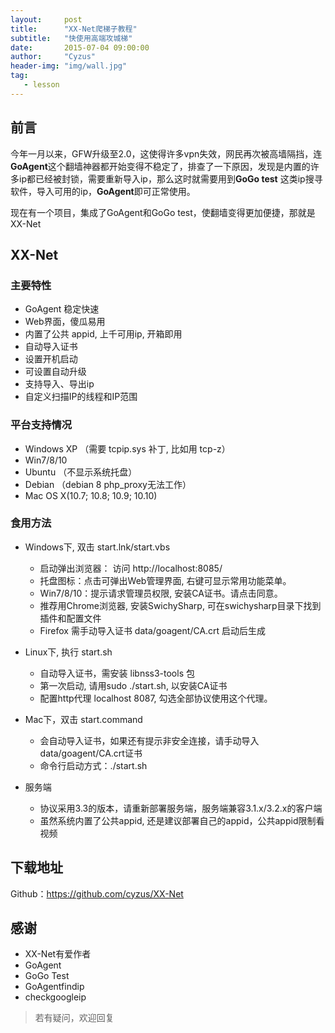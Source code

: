 ```yaml
---
layout:     post
title:      "XX-Net爬梯子教程" 
subtitle:   "快使用高端攻城梯"
date:       2015-07-04 09:00:00
author:     "Cyzus"
header-img: "img/wall.jpg"
tag:
   - lesson
---
```


## 前言 ##

今年一月以来，GFW升级至2.0，这使得许多vpn失效，网民再次被高墙隔挡，连**GoAgent**这个翻墙神器都开始变得不稳定了，排查了一下原因，发现是内置的许多ip都已经被封锁，需要重新导入ip，那么这时就需要用到**GoGo test** 这类ip搜寻软件，导入可用的ip，**GoAgent**即可正常使用。

现在有一个项目，集成了GoAgent和GoGo test，使翻墙变得更加便捷，那就是XX-Net

## XX-Net ##

### 主要特性 ###

- GoAgent 稳定快速
- Web界面，傻瓜易用
- 内置了公共 appid, 上千可用ip, 开箱即用
- 自动导入证书
- 设置开机启动
- 可设置自动升级
- 支持导入、导出ip
- 自定义扫描IP的线程和IP范围

### 平台支持情况 ###

- Windows XP （需要 tcpip.sys 补丁, 比如用 tcp-z）
- Win7/8/10
- Ubuntu （不显示系统托盘）
- Debian （debian 8 php_proxy无法工作）
- Mac OS X(10.7; 10.8; 10.9; 10.10)

### 食用方法 ###

- Windows下, 双击 start.lnk/start.vbs
  - 启动弹出浏览器： 访问 http://localhost:8085/
  - 托盘图标：点击可弹出Web管理界面, 右键可显示常用功能菜单。
  - Win7/8/10：提示请求管理员权限, 安装CA证书。请点击同意。
  - 推荐用Chrome浏览器, 安装SwichySharp, 可在swichysharp目录下找到插件和配置文件
  - Firefox 需手动导入证书 data/goagent/CA.crt 启动后生成

- Linux下, 执行 start.sh
  - 自动导入证书，需安装 libnss3-tools 包
  - 第一次启动, 请用sudo ./start.sh, 以安装CA证书
  - 配置http代理 localhost 8087, 勾选全部协议使用这个代理。

- Mac下，双击 start.command
  - 会自动导入证书，如果还有提示非安全连接，请手动导入data/goagent/CA.crt证书
  - 命令行启动方式：./start.sh

- 服务端
  - 协议采用3.3的版本，请重新部署服务端，服务端兼容3.1.x/3.2.x的客户端
  - 虽然系统内置了公共appid, 还是建议部署自己的appid，公共appid限制看视频


## 下载地址 ##

Github：<a href="https://github.com/cyzus/XX-Net" target="_blank">https://github.com/cyzus/XX-Net</a>

## 感谢 ##

- XX-Net有爱作者
- GoAgent
- GoGo Test
- GoAgentfindip
- checkgoogleip




>若有疑问，欢迎回复